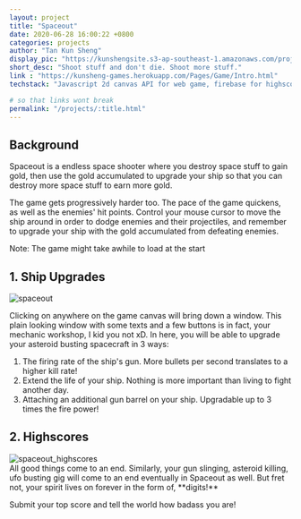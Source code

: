 ```yaml
---
layout: project
title: "Spaceout"
date: 2020-06-28 16:00:22 +0800
categories: projects
author: "Tan Kun Sheng"
display_pic: "https://kunshengsite.s3-ap-southeast-1.amazonaws.com/projects/web/spaceout/spaceout.mp4"
short_desc: "Shoot stuff and don't die. Shoot more stuff."
link : "https://kunsheng-games.herokuapp.com/Pages/Game/Intro.html"
techstack: "Javascript 2d canvas API for web game, firebase for highscore db"

# so that links wont break
permalink: "/projects/:title.html"
---
```


## Background

Spaceout is a endless space shooter where you destroy space stuff to gain gold, then use the gold accumulated to upgrade your ship so that you can destroy more space stuff to earn more gold. 

The game gets progressively harder too. The pace of the game quickens, as well as the enemies' hit points. Control your mouse cursor to move the ship around in order to dodge enemies and their projectiles, and remember to upgrade your ship with the gold accumulated from defeating enemies.

<p class="text-accent">Note: The game might take awhile to load at the start</p>

## 1. Ship Upgrades

<div class="container mx-auto px-2 py-4 table">
    <div class="prose col-8 sm-width-half left">
        <img src="https://kunshengsite.s3-ap-southeast-1.amazonaws.com/projects/web/spaceout/spaceout-upgrades.png" alt="spaceout" />
    </div>
</div>

Clicking on anywhere on the game canvas will bring down a window. This plain looking window with some texts and a few buttons is in fact, your mechanic workshop, I kid you not xD. In here, you will be able to upgrade your asteroid busting spacecraft in 3 ways:

1. The firing rate of the ship's gun. More bullets per second translates to a higher kill rate!
2. Extend the life of your ship. Nothing is more important than living to fight another day.
3. Attaching an additional gun barrel on your ship. Upgradable up to 3 times the fire power!

## 2. Highscores

<div class="container mx-auto px-2 py-4 table">
    <div class="prose col-8 sm-width-half left">
        <img src="https://kunshengsite.s3-ap-southeast-1.amazonaws.com/projects/web/spaceout/spaceout-gameover.PNG" alt="spaceout_highscores" />
    </div>
</div>
All good things come to an end. Similarly, your gun slinging, asteroid killing, ufo busting gig will come to an end eventually in Spaceout as well. But fret not, your spirit lives on forever in the form of, **digits!**

Submit your top score and tell the world how badass you are!

